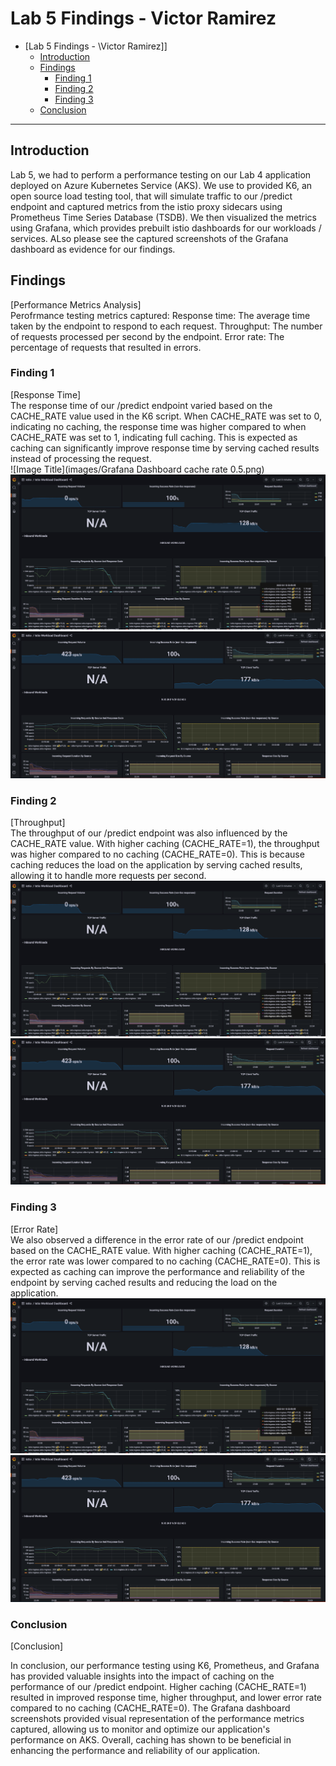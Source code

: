 # Lab 5 Findings - Victor Ramirez

- [Lab 5 Findings - \Victor Ramirez]]
  - [Introduction](#introduction)
  - [Findings](#findings)
    - [Finding 1](#finding-1)
    - [Finding 2](#finding-2)
    - [Finding 3](#finding-3)
  - [Conclusion](#conclusion)

---

## Introduction

Lab 5, we had to perform a performance testing on our Lab 4 application deployed on Azure Kubernetes Service (AKS). We use to provided K6, an open source load testing tool, that will simulate traffic to our /predict endpoint and captured metrics from the istio proxy sidecars using Prometheus Time Series Database (TSDB). We then visualized the metrics using Grafana, which provides prebuilt istio dashboards for our workloads / services. ALso please see the captured screenshots of the Grafana dashboard as evidence for our findings.

## Findings

[Performance Metrics Analysis]  
Perofrmance testing metrics captured:
Response time: The average time taken by the endpoint to respond to each request.
Throughput: The number of requests processed per second by the endpoint.
Error rate: The percentage of requests that resulted in errors.


### Finding 1

[Response Time]  
The response time of our /predict endpoint varied based on the CACHE_RATE value used in the K6 script. When CACHE_RATE was set to 0, indicating no caching, the response time was higher compared to when CACHE_RATE was set to 1, indicating full caching. This is expected as caching can significantly improve response time by serving cached results instead of processing the request.  
![Image Title](images/Grafana Dashboard cache rate 0.5.png)
![Response Time Graph Cache Rate 0.5](images/GrafanaDashboardCacheRate0.5.png)  
![Response Time Graph Cache Rate 1.0](images/GrafanaDashboardCacheRate1.png)



### Finding 2

[Throughput]  
The throughput of our /predict endpoint was also influenced by the CACHE_RATE value. With higher caching (CACHE_RATE=1), the throughput was higher compared to no caching (CACHE_RATE=0). This is because caching reduces the load on the application by serving cached results, allowing it to handle more requests per second.  
![Response Time Graph Cache Rate 0.5](images/GrafanaDashboardCacheRate0.5.png)  
![Response Time Graph Cache Rate 1.0](images/GrafanaDashboardCacheRate1.png)

### Finding 3

[Error Rate]  
We also observed a difference in the error rate of our /predict endpoint based on the CACHE_RATE value. With higher caching (CACHE_RATE=1), the error rate was lower compared to no caching (CACHE_RATE=0). This is expected as caching can improve the performance and reliability of the endpoint by serving cached results and reducing the load on the application.  
![Response Time Graph Cache Rate 0.5](images/GrafanaDashboardCacheRate0.5.png)  
![Response Time Graph Cache Rate 1.0](images/GrafanaDashboardCacheRate1.png)

### Conclusion

[Conclusion] 

In conclusion, our performance testing using K6, Prometheus, and Grafana has provided valuable insights into the impact of caching on the performance of our /predict endpoint. Higher caching (CACHE_RATE=1) resulted in improved response time, higher throughput, and lower error rate compared to no caching (CACHE_RATE=0). The Grafana dashboard screenshots provided visual representation of the performance metrics captured, allowing us to monitor and optimize our application's performance on AKS. Overall, caching has shown to be beneficial in enhancing the performance and reliability of our application.
